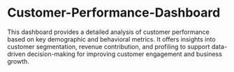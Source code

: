 # Customer-Performance-Dashboard
This dashboard provides a detailed analysis of customer performance based on key demographic and behavioral metrics. It offers insights into customer segmentation, revenue contribution, and profiling to support data-driven decision-making for improving customer engagement and business growth.
